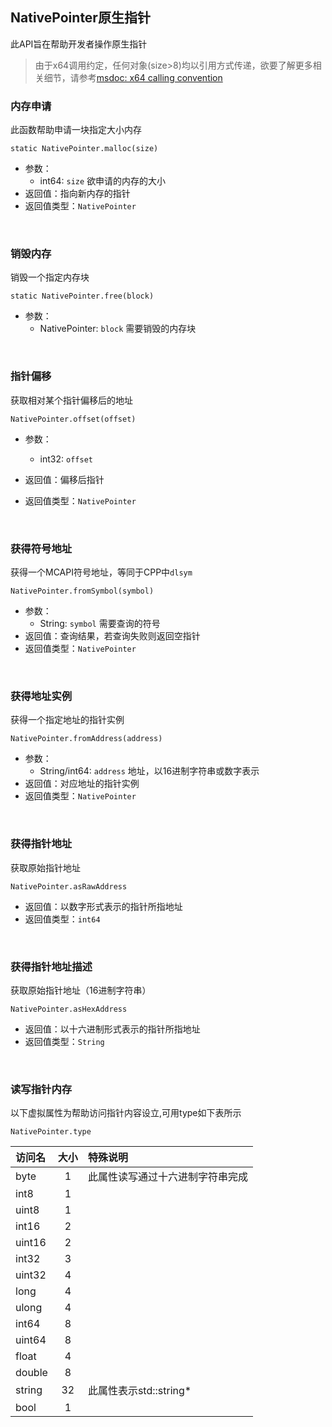 ## NativePointer原生指针

此API旨在帮助开发者操作原生指针

> 由于x64调用约定，任何对象(size>8)均以引用方式传递，欲要了解更多相关细节，请参考[msdoc: x64 calling convention](https://docs.microsoft.com/cpp/build/x64-calling-convention)

### 内存申请

此函数帮助申请一块指定大小内存

`static NativePointer.malloc(size)`

- 参数：
  - int64: `size`
    欲申请的内存的大小
- 返回值：指向新内存的指针
- 返回值类型：`NativePointer`

<br>

### 销毁内存

销毁一个指定内存块

`static NativePointer.free(block)`

- 参数：
  - NativePointer: `block`
    需要销毁的内存块

<br>

### 指针偏移

获取相对某个指针偏移后的地址

`NativePointer.offset(offset)`

- 参数：
  - int32: `offset`
    
- 返回值：偏移后指针
- 返回值类型：`NativePointer`

<br>

### 获得符号地址

获得一个MCAPI符号地址，等同于CPP中`dlsym`

`NativePointer.fromSymbol(symbol)`

- 参数：
  - String: `symbol`
    需要查询的符号
- 返回值：查询结果，若查询失败则返回空指针
- 返回值类型：`NativePointer`

<br>

### 获得地址实例

获得一个指定地址的指针实例

`NativePointer.fromAddress(address)`

- 参数：
  - String/int64: `address`
    地址，以16进制字符串或数字表示
- 返回值：对应地址的指针实例
- 返回值类型：`NativePointer`

<br>

### 获得指针地址

获取原始指针地址

`NativePointer.asRawAddress`
    
- 返回值：以数字形式表示的指针所指地址
- 返回值类型：`int64`

<br>

### 获得指针地址描述

获取原始指针地址（16进制字符串）

`NativePointer.asHexAddress`
    
- 返回值：以十六进制形式表示的指针所指地址
- 返回值类型：`String`

<br>

### 读写指针内存

以下虚拟属性为帮助访问指针内容设立,可用type如下表所示

`NativePointer.type`

|访问名|大小|特殊说明|
|:--|:--:|:--|
|byte|1|此属性读写通过十六进制字符串完成|
|int8|1||
|uint8|1||
|int16|2||
|uint16|2||
|int32|3||
|uint32|4||
|long|4||
|ulong|4||
|int64|8||
|uint64|8||
|float|4||
|double|8||
|string|32|此属性表示std::string*|
|bool|1||

<br>